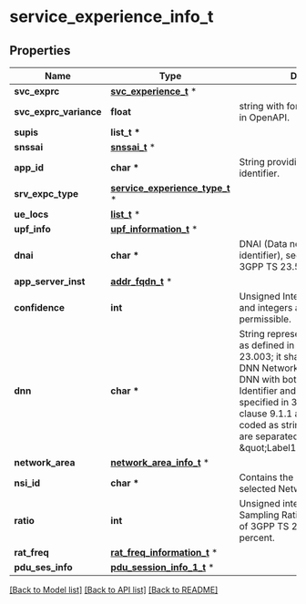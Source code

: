 # service_experience_info_t

## Properties
Name | Type | Description | Notes
------------ | ------------- | ------------- | -------------
**svc_exprc** | [**svc_experience_t**](svc_experience.md) \* |  | 
**svc_exprc_variance** | **float** | string with format &#39;float&#39; as defined in OpenAPI. | [optional] 
**supis** | **list_t \*** |  | [optional] 
**snssai** | [**snssai_t**](snssai.md) \* |  | [optional] 
**app_id** | **char \*** | String providing an application identifier. | [optional] 
**srv_expc_type** | [**service_experience_type_t**](service_experience_type.md) \* |  | [optional] 
**ue_locs** | [**list_t**](location_info.md) \* |  | [optional] 
**upf_info** | [**upf_information_t**](upf_information.md) \* |  | [optional] 
**dnai** | **char \*** | DNAI (Data network access identifier), see clause 5.6.7 of 3GPP TS 23.501. | [optional] 
**app_server_inst** | [**addr_fqdn_t**](addr_fqdn.md) \* |  | [optional] 
**confidence** | **int** | Unsigned Integer, i.e. only value 0 and integers above 0 are permissible. | [optional] 
**dnn** | **char \*** | String representing a Data Network as defined in clause 9A of 3GPP TS 23.003;  it shall contain either a DNN Network Identifier, or a full DNN with both the Network  Identifier and Operator Identifier, as specified in 3GPP TS 23.003 clause 9.1.1 and 9.1.2. It shall be coded as string in which the labels are separated by dots  (e.g. \&quot;Label1.Label2.Label3\&quot;).  | [optional] 
**network_area** | [**network_area_info_t**](network_area_info.md) \* |  | [optional] 
**nsi_id** | **char \*** | Contains the Identifier of the selected Network Slice instance | [optional] 
**ratio** | **int** | Unsigned integer indicating Sampling Ratio (see clauses 4.15.1 of 3GPP TS 23.502), expressed in percent.   | [optional] 
**rat_freq** | [**rat_freq_information_t**](rat_freq_information.md) \* |  | [optional] 
**pdu_ses_info** | [**pdu_session_info_1_t**](pdu_session_info_1.md) \* |  | [optional] 

[[Back to Model list]](../README.md#documentation-for-models) [[Back to API list]](../README.md#documentation-for-api-endpoints) [[Back to README]](../README.md)


